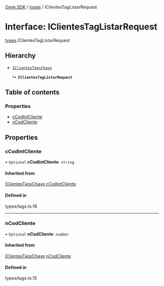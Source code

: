 [Omie SDK](../README.md) / [types](../modules/types.md) / IClientesTagListarRequest

# Interface: IClientesTagListarRequest

[types](../modules/types.md).IClientesTagListarRequest

## Hierarchy

- [`IClientesTagsChave`](types.IClientesTagsChave.md)

  ↳ **`IClientesTagListarRequest`**

## Table of contents

### Properties

- [cCodIntCliente](types.IClientesTagListarRequest.md#ccodintcliente)
- [nCodCliente](types.IClientesTagListarRequest.md#ncodcliente)

## Properties

### cCodIntCliente

• `Optional` **cCodIntCliente**: `string`

#### Inherited from

[IClientesTagsChave](types.IClientesTagsChave.md).[cCodIntCliente](types.IClientesTagsChave.md#ccodintcliente)

#### Defined in

types/tags.ts:16

___

### nCodCliente

• `Optional` **nCodCliente**: `number`

#### Inherited from

[IClientesTagsChave](types.IClientesTagsChave.md).[nCodCliente](types.IClientesTagsChave.md#ncodcliente)

#### Defined in

types/tags.ts:15
